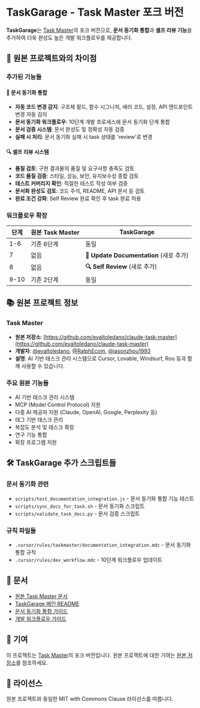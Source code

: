 # TaskGarage - Task Master 포크 버전

**TaskGarage**는 [Task Master](https://github.com/eyaltoledano/claude-task-master)의 포크 버전으로, **문서 동기화 통합**과 **셀프 리뷰 기능**을 추가하여 더욱 완성도 높은 개발 워크플로우를 제공합니다.

## 🎯 **원본 프로젝트와의 차이점**

### **추가된 기능들**

#### 📝 **문서 동기화 통합**
- **자동 코드 변경 감지**: 구조체 필드, 함수 시그니처, 에러 코드, 설정, API 엔드포인트 변경 자동 감지
- **문서 동기화 워크플로우**: 10단계 개발 프로세스에 문서 동기화 단계 통합
- **문서 검증 시스템**: 문서 완성도 및 정확성 자동 검증
- **실패 시 처리**: 문서 동기화 실패 시 task 상태를 'review'로 변경

#### 🔍 **셀프 리뷰 시스템**
- **품질 검토**: 구현 결과물의 품질 및 요구사항 충족도 검토
- **코드 품질 검증**: 스타일, 성능, 보안, 유지보수성 종합 검토
- **테스트 커버리지 확인**: 적절한 테스트 작성 여부 검증
- **문서화 완성도 검토**: 코드 주석, README, API 문서 등 검토
- **완료 조건 강화**: Self Review 완료 확인 후 task 완료 허용

### **워크플로우 확장**

| 단계 | 원본 Task Master | TaskGarage |
|------|------------------|------------|
| 1-6 | 기존 6단계 | 동일 |
| 7 | 없음 | **📝 Update Documentation** (새로 추가) |
| 8 | 없음 | **🔍 Self Review** (새로 추가) |
| 9-10 | 기존 2단계 | 동일 |

## 📚 **원본 프로젝트 정보**

### **Task Master**
- **원본 저장소**: [https://github.com/eyaltoledano/claude-task-master](https://github.com/eyaltoledano/claude-task-master)
- **개발자**: [@eyaltoledano](https://x.com/eyaltoledano), [@RalphEcom](https://x.com/RalphEcom), [@jasonzhou1993](https://x.com/jasonzhou1993)
- **설명**: AI 기반 태스크 관리 시스템으로 Cursor, Lovable, Windsurf, Roo 등과 함께 사용할 수 있습니다.

### **주요 원본 기능들**
- AI 기반 태스크 관리 시스템
- MCP (Model Control Protocol) 지원
- 다중 AI 제공자 지원 (Claude, OpenAI, Google, Perplexity 등)
- 태그 기반 태스크 관리
- 복잡도 분석 및 태스크 확장
- 연구 기능 통합
- 확장 프로그램 지원

## 🛠️ **TaskGarage 추가 스크립트들**

### **문서 동기화 관련**
- `scripts/test_documentation_integration.js` - 문서 동기화 통합 기능 테스트
- `scripts/sync_docs_for_task.sh` - 문서 동기화 스크립트
- `scripts/validate_task_docs.py` - 문서 검증 스크립트

### **규칙 파일들**
- `.cursor/rules/taskmaster/documentation_integration.mdc` - 문서 동기화 통합 규칙
- `.cursor/rules/dev_workflow.mdc` - 10단계 워크플로우 업데이트

## 📖 **문서**

- [원본 Task Master 문서](https://github.com/eyaltoledano/claude-task-master#readme)
- [TaskGarage 메인 README](./README.md)
- [문서 동기화 통합 가이드](./docs/documentation-integration/README.md)
- [개발 워크플로우 가이드](./.cursor/rules/dev_workflow.mdc)

## 🤝 **기여**

이 프로젝트는 [Task Master](https://github.com/eyaltoledano/claude-task-master)의 포크 버전입니다. 원본 프로젝트에 대한 기여는 [원본 저장소](https://github.com/eyaltoledano/claude-task-master)를 참조하세요.

## 📄 **라이선스**

원본 프로젝트와 동일한 MIT with Commons Clause 라이선스를 따릅니다.
